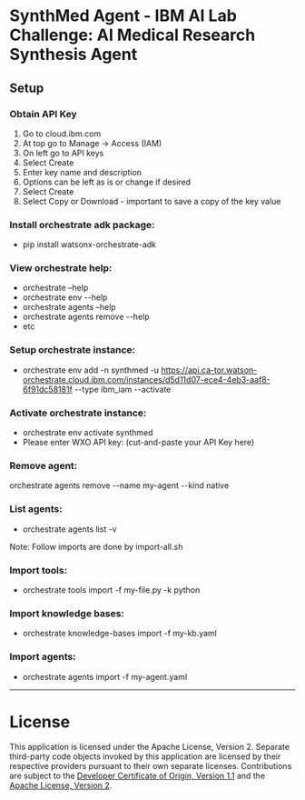 # **SynthMed Agent - IBM AI Lab Challenge: AI Medical Research Synthesis Agent**

## Setup

### Obtain API Key
1. Go to cloud.ibm.com
2. At top go to Manage -> Access (IAM)
3. On left go to API keys
4. Select Create
5. Enter key name and description
6. Options can be left as is or change if desired
7. Select Create
8. Select Copy or Download - important to save a copy of the key value 

### Install orchestrate adk package:
- pip install watsonx-orchestrate-adk

### View orchestrate help:
- orchestrate –help
- orchestrate env --help
- orchestrate agents –help
- orchestrate agents remove --help
- etc

### Setup orchestrate instance:
- orchestrate env add -n synthmed -u https://api.ca-tor.watson-orchestrate.cloud.ibm.com/instances/d5d11d07-ece4-4eb3-aaf8-6f91dc58181f --type ibm_iam --activate

### Activate orchestrate instance:
- orchestrate env activate synthmed
- Please enter WXO API key:  (cut-and-paste your API Key here) 

### Remove agent:
 orchestrate agents remove --name my-agent --kind native

### List agents:
- orchestrate agents list -v

Note: Follow imports are done by import-all.sh

### Import tools:
- orchestrate tools import -f my-file.py -k python

### Import knowledge bases:
- orchestrate knowledge-bases import -f my-kb.yaml

### Import agents:
- orchestrate agents import -f my-agent.yaml

---

# License

This application is licensed under the Apache License, Version 2.  Separate third-party code objects invoked by this application are licensed by their respective providers pursuant to their own separate licenses.  Contributions are subject to the [Developer Certificate of Origin, Version 1.1](https://developercertificate.org/) and the [Apache License, Version 2](https://www.apache.org/licenses/LICENSE-2.0.txt).

